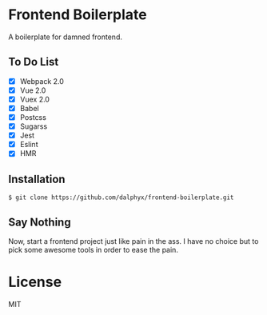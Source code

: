 # Frontend Boilerplate

A boilerplate for damned frontend.

## To Do List

- [x] Webpack 2.0
- [x] Vue 2.0
- [x] Vuex 2.0
- [x] Babel
- [x] Postcss
- [x] Sugarss
- [x] Jest
- [x] Eslint
- [x] HMR

## Installation

```
$ git clone https://github.com/dalphyx/frontend-boilerplate.git
```

## Say Nothing

Now, start a frontend project just like pain in the ass. I have no choice but to pick some awesome tools in order to ease the pain.

# License

MIT
